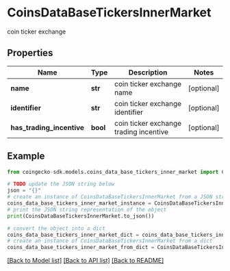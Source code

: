 # CoinsDataBaseTickersInnerMarket

coin ticker exchange

## Properties

Name | Type | Description | Notes
------------ | ------------- | ------------- | -------------
**name** | **str** | coin ticker exchange name | [optional] 
**identifier** | **str** | coin ticker exchange identifier | [optional] 
**has_trading_incentive** | **bool** | coin ticker exchange trading incentive | [optional] 

## Example

```python
from coingecko-sdk.models.coins_data_base_tickers_inner_market import CoinsDataBaseTickersInnerMarket

# TODO update the JSON string below
json = "{}"
# create an instance of CoinsDataBaseTickersInnerMarket from a JSON string
coins_data_base_tickers_inner_market_instance = CoinsDataBaseTickersInnerMarket.from_json(json)
# print the JSON string representation of the object
print(CoinsDataBaseTickersInnerMarket.to_json())

# convert the object into a dict
coins_data_base_tickers_inner_market_dict = coins_data_base_tickers_inner_market_instance.to_dict()
# create an instance of CoinsDataBaseTickersInnerMarket from a dict
coins_data_base_tickers_inner_market_from_dict = CoinsDataBaseTickersInnerMarket.from_dict(coins_data_base_tickers_inner_market_dict)
```
[[Back to Model list]](../README.md#documentation-for-models) [[Back to API list]](../README.md#documentation-for-api-endpoints) [[Back to README]](../README.md)



